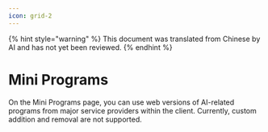 ```yaml
---
icon: grid-2
---
```


{% hint style="warning" %}
This document was translated from Chinese by AI and has not yet been reviewed.
{% endhint %}

# Mini Programs

On the Mini Programs page, you can use web versions of AI-related programs from major service providers within the client. Currently, custom addition and removal are not supported.